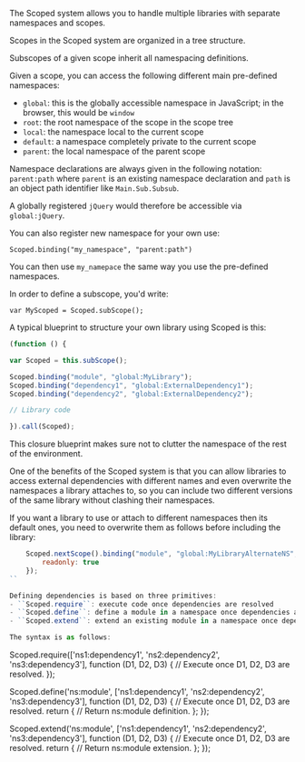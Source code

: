 The Scoped system allows you to handle multiple libraries with separate namespaces and scopes.

Scopes in the Scoped system are organized in a tree structure.

Subscopes of a given scope inherit all namespacing definitions.

Given a scope, you can access the following different main pre-defined namespaces: 
- ``global``: this is the globally accessible namespace in JavaScript; in the browser, this would be ``window``
- ``root``: the root namespace of the scope in the scope tree
- ``local``: the namespace local to the current scope
- ``default``: a namespace completely private to the current scope
- ``parent``: the local namespace of the parent scope

Namespace declarations are always given in the following notation: ``parent:path`` where ``parent`` is an existing namespace declaration and ``path`` is an object path identifier like ``Main.Sub.Subsub``.

A globally registered ``jQuery`` would therefore be accessible via ``global:jQuery``.

You can also register new namespace for your own use:

``Scoped.binding("my_namespace", "parent:path")``

You can then use ``my_namepace`` the same way you use the pre-defined namespaces.

In order to define a subscope, you'd write:

``var MyScoped = Scoped.subScope();``

A typical blueprint to structure your own library using Scoped is this:

```javascript
(function () {

var Scoped = this.subScope();

Scoped.binding("module", "global:MyLibrary");
Scoped.binding("dependency1", "global:ExternalDependency1");
Scoped.binding("dependency2", "global:ExternalDependency2");

// Library code

}).call(Scoped);
```

This closure blueprint makes sure not to clutter the namespace of the rest of the environment.

One of the benefits of the Scoped system is that you can allow libraries to access external dependencies with different names and even overwrite the namespaces a library attaches to, so you can include two different versions of the same library without clashing their namespaces.

If you want a library to use or attach to different namespaces then its default ones, you need to overwrite them as follows before including the library:
```javascript
	Scoped.nextScope().binding("module", "global:MyLibraryAlternateNS", {
	    readonly: true
	});
``

Defining dependencies is based on three primitives:
- ``Scoped.require``: execute code once dependencies are resolved
- ``Scoped.define``: define a module in a namespace once dependencies are resolved
- ``Scoped.extend``: extend an existing module in a namespace once dependencies are resolved

The syntax is as follows:
```
Scoped.require(['ns1:dependency1', 'ns2:dependency2', 'ns3:dependency3'], function (D1, D2, D3) {
    // Execute once D1, D2, D3 are resolved.
});

Scoped.define('ns:module', ['ns1:dependency1', 'ns2:dependency2', 'ns3:dependency3'], function (D1, D2, D3) {
    // Execute once D1, D2, D3 are resolved.
    return {
        // Return ns:module definition.
    };
});

Scoped.extend('ns:module', ['ns1:dependency1', 'ns2:dependency2', 'ns3:dependency3'], function (D1, D2, D3) {
    // Execute once D1, D2, D3 are resolved.
    return {
        // Return ns:module extension.
    };
});
```
